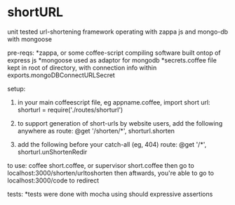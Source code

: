 shortURL
========

unit tested url-shortening framework operating with zappa js and mongo-db with mongoose

pre-reqs:
*zappa, or some coffee-script compiling software built ontop of express js
*mongoose used as adaptor for mongodb
*secrets.coffee file kept in root of directory, with connection info within exports.mongoDBConnectURLSecret

setup:
1) in your main coffeescript file, eg appname.coffee, import short url:
  shorturl = require('./routes/shorturl')

2) to support generation of short-urls by website users, add the following anywhere as route:
  @get '/shorten/*', shorturl.shorten

3) add the following before your catch-all (eg, 404) route:
  @get '/*', shorturl.unShortenRedir

to use:
coffee short.coffee, or supervisor short.coffee
then go to
localhost:3000/shorten/urltoshorten
then aftwards, you're able to go to localhost:3000/code to redirect

tests:
*tests were done with mocha using should expressive assertions
